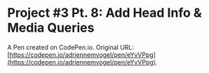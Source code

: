 # Project #3 Pt. 8: Add Head Info & Media Queries

A Pen created on CodePen.io. Original URL: [https://codepen.io/adriennemvogel/pen/eYvVPpg](https://codepen.io/adriennemvogel/pen/eYvVPpg).


